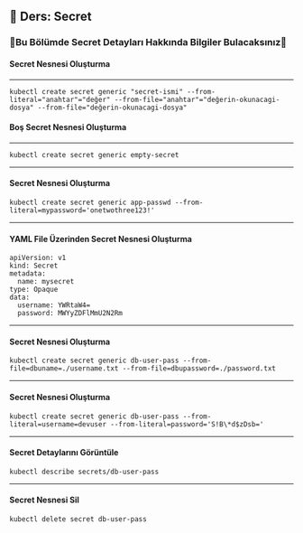 ## 🧑 Ders: Secret

### 📗Bu Bölümde Secret Detayları Hakkında Bilgiler Bulacaksınız📗

#### Secret Nesnesi Oluşturma
***
```
kubectl create secret generic "secret-ismi" --from-literal="anahtar"="değer" --from-file="anahtar"="değerin-okunacagi-dosya" --from-file="değerin-okunacagi-dosya"
```
#### Boş Secret Nesnesi Oluşturma
***
```
kubectl create secret generic empty-secret
```
***
#### Secret Nesnesi Oluşturma
```
kubectl create secret generic app-passwd --from-literal=mypassword='onetwothree123!'
```
***
#### YAML File Üzerinden Secret Nesnesi Oluşturma
```
apiVersion: v1
kind: Secret
metadata:
  name: mysecret
type: Opaque
data:
  username: YWRtaW4=
  password: MWYyZDFlMmU2N2Rm
```
***
#### Secret Nesnesi Oluşturma
```
kubectl create secret generic db-user-pass --from-file=dbuname=./username.txt --from-file=dbupassword=./password.txt
```
***
#### Secret Nesnesi Oluşturma
```
kubectl create secret generic db-user-pass --from-literal=username=devuser --from-literal=password='S!B\*d$zDsb='
```
***
#### Secret Detaylarını Görüntüle
```
kubectl describe secrets/db-user-pass
```
***
#### Secret Nesnesi Sil
```
kubectl delete secret db-user-pass
```


